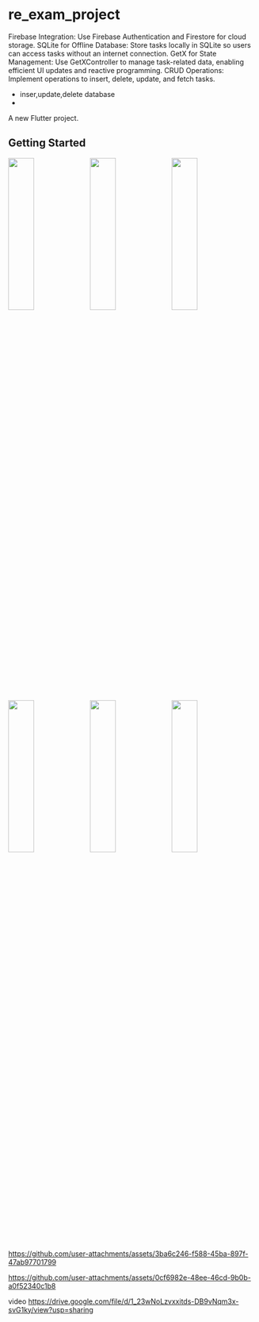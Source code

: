# re_exam_project

Firebase Integration: Use Firebase Authentication and Firestore for cloud storage.
SQLite for Offline Database: Store tasks locally in SQLite so users can access tasks without an internet connection.
GetX for State Management: Use GetXController to manage task-related data, enabling efficient UI updates and reactive programming.
CRUD Operations: Implement operations to insert, delete, update, and fetch tasks.
* inser,update,delete database
* 
A new Flutter project.

## Getting Started
<img src="https://github.com/user-attachments/assets/4be21324-afa9-4003-91cc-a18f3c1504e4" height=28% width=32%>
<img src="https://github.com/user-attachments/assets/d9a95ff3-e1ec-4033-8a06-f80daa757066" height=28% width=32%>
<img src="https://github.com/user-attachments/assets/ca248502-fc6b-4002-81dd-730ca9e38598" height=28% width=32%>
<img src="https://github.com/user-attachments/assets/e9824033-ca71-4d7e-8cde-f48ca3aec633" height=28% width=32%>
<img src="https://github.com/user-attachments/assets/2f41f76a-e66d-4786-9a39-e46428e7eff9" height=28% width=32%>
<img src="https://github.com/user-attachments/assets/9533d600-6291-4256-9bd4-e5657a4ef3bd" height=28% width=32%>



https://github.com/user-attachments/assets/3ba6c246-f588-45ba-897f-47ab97701799








https://github.com/user-attachments/assets/0cf6982e-48ee-46cd-9b0b-a0f52340c1b8



video
https://drive.google.com/file/d/1_23wNoLzvxxitds-DB9vNqm3x-svG1ky/view?usp=sharing

